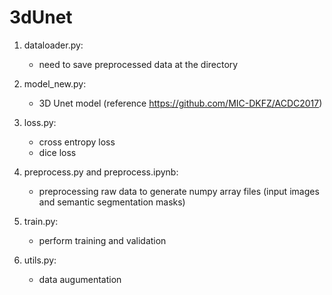 # 3dUnet

1. dataloader.py:
    - need to save preprocessed data at the directory
    
2. model_new.py:
    - 3D Unet model (reference https://github.com/MIC-DKFZ/ACDC2017)
   
3. loss.py:
    - cross entropy loss
    - dice loss

4. preprocess.py and preprocess.ipynb:
    - preprocessing raw data to generate numpy array files (input images and semantic segmentation masks)

5. train.py:
    - perform training and validation 

6. utils.py:
    - data augumentation
